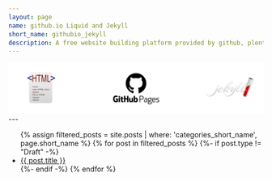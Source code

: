 ```yaml
---
layout: page
name: github.io Liquid and Jekyll
short_name: githubio_jekyll
description: A free website building platform provided by github, plenty of developers are using it include my self. Jekyll is backend framework of this service. It's worth that gitlab also provide very similar service called gitlab page.
---
```


<img src="/pictures/github-page.png" alt="centered image" width="1500" height="auto"> 
---

<ul>
  {% assign filtered_posts = site.posts | where: 'categories_short_name', page.short_name %}
  {% for post in filtered_posts %}
    {%- if post.type != "Draft" -%}
          <li>
            <a href="{{ post.url }}">{{ post.title }}</a>
          </li>
    {%- endif -%}
  {% endfor %}
</ul>

